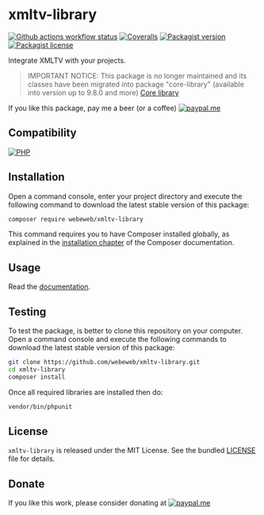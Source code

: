 xmltv-library
=============

[![Github actions workflow status](https://img.shields.io/github/actions/workflow/status/webeweb/xmltv-library/build.yml?style=for-the-badge&color2088FF&logo=github)](https://github.com/webeweb/xmltv-library/actions)
[![Coveralls](https://img.shields.io/coveralls/github/webeweb/xmltv-library/master.svg?style=for-the-badge&color=3F5767&logo=coveralls)](https://coveralls.io/github/webeweb/xmltv-library?branch=master)
[![Packagist version](https://img.shields.io/packagist/v/webeweb/xmltv-library.svg?style=for-the-badge&color=F28D1A&logo=packagist)](https://packagist.org/packages/webeweb/xmltv-library)
[![Packagist license](https://img.shields.io/packagist/l/webeweb/xmltv-library.svg?style=for-the-badge&colorF28D1A&logo=data:image/svg+xml;base64,PHN2ZyB4bWxucz0iaHR0cDovL3d3dy53My5vcmcvMjAwMC9zdmciIGZpbGw9Im5vbmUiIHN0cm9rZT0iI0ZGRiIgdmlld0JveD0iMCAwIDI0IDI0Ij48cGF0aCBzdHJva2UtbGluZWNhcD0icm91bmQiIHN0cm9rZS1saW5lam9pbj0icm91bmQiIHN0cm9rZS13aWR0aD0iMiIgZD0ibTMgNiAzIDFtMCAwLTMgOWE1LjAwMiA1LjAwMiAwIDAgMCA2LjAwMSAwTTYgN2wzIDlNNiA3bDYtMm02IDIgMy0xbS0zIDEtMyA5YTUuMDAyIDUuMDAyIDAgMCAwIDYuMDAxIDBNMTggN2wzIDltLTMtOS02LTJtMC0ydjJtMCAxNlY1bTAgMTZIOW0zIDBoMyIvPjwvc3ZnPg==)](./LICENSE)

Integrate XMLTV with your projects.

> IMPORTANT NOTICE: This package is no longer maintained and its classes have
> been migrated into package "core-library" (available into version up to 9.8.0
> and more) [Core library](https://github.com/webeweb/core-library/)

If you like this package, pay me a beer (or a coffee)
[![paypal.me](https://img.shields.io/badge/paypal.me-webeweb-003087.svg?style=flat-square&logo=paypal)](https://www.paypal.me/webeweb)

## Compatibility

[![PHP](https://img.shields.io/packagist/php-v/webeweb/xmltv-library.svg?style=for-the-badge&color=777BB4&logo=php)](http://php.net)

## Installation

Open a command console, enter your project directory and execute the following
command to download the latest stable version of this package:

```bash
composer require webeweb/xmltv-library
```

This command requires you to have Composer installed globally, as explained in
the [installation chapter](https://getcomposer.org/doc/00-intro.md) of the
Composer documentation.

## Usage

Read the [documentation](doc/index.md).

## Testing

To test the package, is better to clone this repository on your computer.
Open a command console and execute the following commands to download the latest
stable version of this package:

```bash
git clone https://github.com/webeweb/xmltv-library.git
cd xmltv-library
composer install
```

Once all required libraries are installed then do:

```bash
vendor/bin/phpunit
```

## License

`xmltv-library` is released under the MIT License. See the bundled [LICENSE](LICENSE)
file for details.

## Donate

If you like this work, please consider donating at
[![paypal.me](https://img.shields.io/badge/paypal.me-webeweb-003087.svg?style=flat-square&logo=paypal)](https://www.paypal.me/webeweb)

